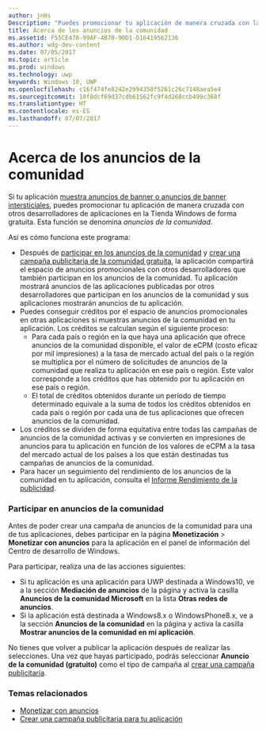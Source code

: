 ```yaml
---
author: jnHs
Description: "Puedes promocionar tu aplicación de manera cruzada con las aplicaciones publicadas por otros desarrolladores. Esta función se denomina anuncios de la comunidad."
title: Acerca de los anuncios de la comunidad
ms.assetid: F55CE478-99AF-4B70-90D1-D16419562136
ms.author: wdg-dev-content
ms.date: 07/05/2017
ms.topic: article
ms.prod: windows
ms.technology: uwp
keywords: Windows 10, UWP
ms.openlocfilehash: c16f474fe8242e2994350f5261c26c7148aea5e4
ms.sourcegitcommit: 10f8dcf69d37cdb61562fc9f4d268ccb499c368f
ms.translationtype: HT
ms.contentlocale: es-ES
ms.lasthandoff: 07/07/2017
---
```

# <a name="about-community-ads"></a>Acerca de los anuncios de la comunidad

Si tu aplicación [muestra anuncios de banner o anuncios de banner intersticiales](../monetize/display-ads-in-your-app.md), puedes promocionar tu aplicación de manera cruzada con otros desarrolladores de aplicaciones en la Tienda Windows de forma gratuita. Esta función se denomina *anuncios de la comunidad*.  

Así es cómo funciona este programa:

* Después de [participar en los anuncios de la comunidad](#how-to-opt-in-to-community-ads) y [crear una campaña publicitaria de la comunidad gratuita](create-an-ad-campaign-for-your-app.md), la aplicación compartirá el espacio de anuncios promocionales con otros desarrolladores que también participan en los anuncios de la comunidad. Tu aplicación mostrará anuncios de las aplicaciones publicadas por otros desarrolladores que participan en los anuncios de la comunidad y sus aplicaciones mostrarán anuncios de tu aplicación.
* Puedes conseguir créditos por el espacio de anuncios promocionales en otras aplicaciones si muestras anuncios de la comunidad en tu aplicación. Los créditos se calculan según el siguiente proceso:
  * Para cada país o región en la que haya una aplicación que ofrece anuncios de la comunidad disponible, el valor de eCPM (costo eficaz por mil impresiones) a la tasa de mercado actual del país o la región se multiplica por el número de solicitudes de anuncios de la comunidad que realiza tu aplicación en ese país o región. Este valor corresponde a los créditos que has obtenido por tu aplicación en ese país o región.
  * El total de créditos obtenidos durante un período de tiempo determinado equivale a la suma de todos los créditos obtenidos en cada país o región por cada una de tus aplicaciones que ofrecen anuncios de la comunidad.
* Los créditos se dividen de forma equitativa entre todas las campañas de anuncios de la comunidad activas y se convierten en impresiones de anuncios para tu aplicación en función de los valores de eCPM a la tasa del mercado actual de los países a los que están destinadas tus campañas de anuncios de la comunidad.
* Para hacer un seguimiento del rendimiento de los anuncios de la comunidad en tu aplicación, consulta el [Informe Rendimiento de la publicidad](advertising-performance-report.md).

### <a name="opt-in-to-community-ads"></a>Participar en anuncios de la comunidad

Antes de poder crear una campaña de anuncios de la comunidad para una de tus aplicaciones, debes participar en la página **Monetización** &gt; **Monetizar con anuncios** para la aplicación en el panel de información del Centro de desarrollo de Windows.

Para participar, realiza una de las acciones siguientes:
  * Si tu aplicación es una aplicación para UWP destinada a Windows10, ve a la sección **Mediación de anuncios** de la página y activa la casilla **Anuncios de la comunidad Microsoft** en la lista **Otras redes de anuncios**.
  * Si la aplicación está destinada a Windows8.x o WindowsPhone8.x, ve a la sección **Anuncios de la comunidad** en la página y activa la casilla **Mostrar anuncios de la comunidad en mi aplicación**.

No tienes que volver a publicar la aplicación después de realizar las selecciones. Una vez que hayas participado, podrás seleccionar **Anuncio de la comunidad (gratuito)** como el tipo de campaña al [crear una campaña publicitaria](create-an-ad-campaign-for-your-app.md).

### <a name="related-topics"></a>Temas relacionados

* [Monetizar con anuncios](monetize-with-ads.md)
* [Crear una campaña publicitaria para tu aplicación](create-an-ad-campaign-for-your-app.md)
